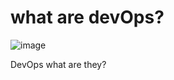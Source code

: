 # what are devOps?

![image](https://user-images.githubusercontent.com/71969867/99185844-705f9780-2772-11eb-8e11-ca8fc768f1f0.png)

DevOps
what are they?
